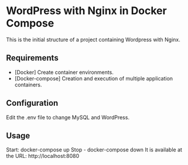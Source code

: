 # WordPress with Nginx in Docker Compose

This is the initial structure of a project containing Wordpress with Nginx.

## Requirements
* [Docker] Create container environments.
* [Docker-compose] Creation and execution of multiple application containers.

## Configuration
Edit the .env file to change MySQL and WordPress.

## Usage
Start: docker-compose up
Stop - docker-compose down
It is available at the URL: http://localhost:8080



